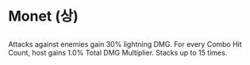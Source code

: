 # Monet (상)

##

Attacks against enemies gain 30% lightning DMG. For every Combo Hit Count, host gains 1.0% Total DMG Multiplier. Stacks up to 15 times.
